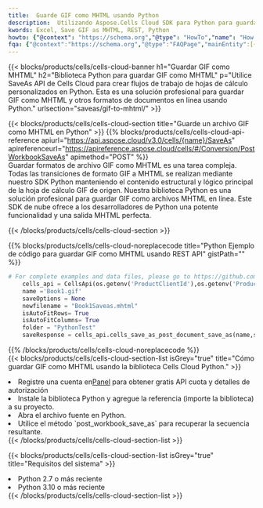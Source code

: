 ```yaml
---
title:  Guarde GIF como MHTML usando Python
description:  Utilizando Aspose.Cells Cloud SDK para Python para guardar el archivo en formato GIF como archivo en formato MHTML.
kwords: Excel, Save GIF as MHTML, REST, Python
howto: {"@context": "https://schema.org","@type": "HowTo","name": "How to save GIF as MHTML using the Cells Cloud Python library.","description": "How to save GIF as MHTML using the Cells Cloud Python library.","image": {"@type": "ImageObject"},"url": "/python/saveas/gif-to-mhtml/","step": [{ "@type": "HowToStep","name": "How to save GIF as MHTML using the Cells Cloud Python library. step 1", "image": {"@type": "ImageObject",},"url": "/python/saveas/gif-to-mhtml/","text": "Register an account at <a href='https://dashboard.aspose.cloud/'>Dashboard</a> to get free API quota & authorization details",},{ "@type": "HowToStep","name": "How to save GIF as MHTML using the Cells Cloud Python library. step 1", "image": {"@type": "ImageObject",},"url": "/python/saveas/gif-to-mhtml/","text": "Install Python library and add the reference (import the library) to your project.",},{ "@type": "HowToStep","name": "How to save GIF as MHTML using the Cells Cloud Python library. step 1", "image": {"@type": "ImageObject",},"url": "/python/saveas/gif-to-mhtml/","text": "Open the source file in Python.",},{ "@type": "HowToStep","name": "How to save GIF as MHTML using the Cells Cloud Python library. step 1", "image": {"@type": "ImageObject",},"url": "/python/saveas/gif-to-mhtml/","text": "Use the `post_workbook_save_as` method to retrieve the resulting stream.",}, ],"supply": {"@type": "HowToSupply","name": "document"},"tool": [{"@type": "HowToTool","name": "PyCharm, Visual Studio Code, Sublime, Eclipse"},{"@type": "HowToTool","name": "Aspose Cells"}],"totalTime": "PT6M"}
fqa: {"@context":"https://schema.org","@type":"FAQPage","mainEntity":[{"@type":"Question","name":"Why save file as other formats file in C# using REST API?","acceptedAnswer":{"@type":"Answer","text":"Documents are encoded in many ways, and some files may be incompatible with the software you use. To open and read such files, just save them as appropriate file formats.<br/><ol><li>Install .NET SDK and add the reference (import the library) to your project.</li><li>Open the source file in C# using REST API.</li><li>Call the PostWorkbookSaveAsRequest() method, passing an output filename with required extension.</li><li>Get the result of save as a separate file.</li></ol>"}},{"@type":"Question","name":"What file formats can I save as with your C# library?","acceptedAnswer":{"@type":"Answer","text":"We support a variety of file formats for conversion using .NET library, including XLSX, Excel, xls , PDF, CSV, HTML, Markdown, XML, PNG, JPG, TIFF, Json, TXT and many more."}},{"@type":"Question","name":"What is the maximum allowed file size for conversion using this .NET library?","acceptedAnswer":{"@type":"Answer","text":"There are no file size limits for format conversions using .NET library."}}]}
---
```

{{< blocks/products/cells/cells-cloud-banner h1="Guardar GIF como MHTML" h2="Biblioteca Python para guardar GIF como MHTML" p="Utilice SaveAs API de Cells Cloud para crear flujos de trabajo de hojas de cálculo personalizados en Python. Esta es una solución profesional para guardar GIF como MHTML y otros formatos de documentos en línea usando Python." urlsection="saveas/gif-to-mhtml/" >}}

{{< blocks/products/cells/cells-cloud-section title="Guarde un archivo GIF como MHTML en Python" >}}
{{% blocks/products/cells/cells-cloud-api-reference apiurl="https://api.aspose.cloud/v3.0/cells/{name}/SaveAs" apireferenceurl="https://apireference.aspose.cloud/cells/#/Conversion/PostWorkbookSaveAs" apimethod="POST" %}}
<br/>
Guardar formatos de archivo GIF como MHTML es una tarea compleja. Todas las transiciones de formato GIF a MHTML se realizan mediante nuestro SDK Python manteniendo el contenido estructural y lógico principal de la hoja de cálculo GIF de origen. Nuestra biblioteca Python es una solución profesional para guardar GIF como archivos MHTML en línea. Este SDK de nube ofrece a los desarrolladores de Python una potente funcionalidad y una salida MHTML perfecta.

{{< /blocks/products/cells/cells-cloud-section >}}

{{% blocks/products/cells/cells-cloud-noreplacecode title="Python Ejemplo de código para guardar GIF como MHTML usando REST API" gistPath="" %}}
  
```python
# For complete examples and data files, please go to https://github.com/aspose-cells-cloud/aspose-cells-cloud-python/
    cells_api = CellsApi(os.getenv('ProductClientId'),os.getenv('ProductClientSecret'))
    name ='Book1.gif'    
    saveOptions = None
    newfilename = "Book1Saveas.mhtml"
    isAutoFitRows= True
    isAutoFitColumns= True
    folder = "PythonTest"
    saveResponse = cells_api.cells_save_as_post_document_save_as(name,save_options=saveOptions, newfilename=(folder +'/' + newfilename),folder=folder)
```
  
{{% /blocks/products/cells/cells-cloud-noreplacecode %}}
<br/>
{{< blocks/products/cells/cells-cloud-section-list isGrey="true" title="Cómo guardar GIF como MHTML usando la biblioteca Cells Cloud Python." >}}
<li> Registre una cuenta en<a href="https://dashboard.aspose.cloud/">Panel</a> para obtener gratis API cuota y detalles de autorización</li>
<li>Instale la biblioteca Python y agregue la referencia (importe la biblioteca) a su proyecto.</li>
<li>Abra el archivo fuente en Python.</li>
<li>Utilice el método `post_workbook_save_as` para recuperar la secuencia resultante.</li>
{{< /blocks/products/cells/cells-cloud-section-list >}}

{{< blocks/products/cells/cells-cloud-section-list isGrey="true" title="Requisitos del sistema" >}}
<li>Python 2.7 o más reciente</li>
<li>Python 3.10 o más reciente</li>
{{< /blocks/products/cells/cells-cloud-section-list >}}
